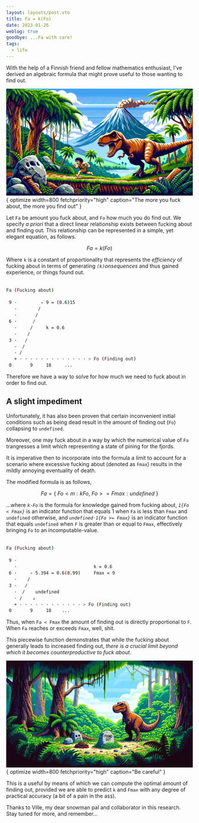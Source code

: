 ```yaml
---
layout: layouts/post.vto
title: Fa = k(Fo)
date: 2023-01-26
weblog: true
goodbye: ...Fa with care!
tags:
  - life
---
```


With the help of a Finnish friend and fellow mathematics enthusiast, I've derived an algebraic formula that might prove useful to those wanting to find out.

![A T-Rex chasing a caveman who was fucking about](/assets/images/fa-equals-k-fo.webp){ optimize width=800 fetchpriority="high" caption="The more you fuck about, the more you find out" }

Let `Fa` be amount you fuck about, and `Fo` how much you do find out. We specify _a priori_ that a direct linear relationship exists between fucking about and finding out. This relationship can be represented in a simple, yet elegant equation, as follows.

```math

Fa = k(Fo)

```

Where `k` is a constant of proportionality that represents the _efficiency_ of fucking about in terms of generating _`(k)`onsequences_ and thus gained experience, or things found out.

```bash

Fa (Fucking about)

 9 ·         ✧ 9 = (0.6)15
   ·        /
   ·       /
 6 ·      /
   ·     /     k = 0.6
   ·    /
 3 ·   /
   ·  /
   · /
   + · · · · · · · · · · · · · > Fo (Finding out)
 0       9     18     ...

```

Therefore we have a way to solve for how much we need to fuck about in order to find out.

## A slight impediment

Unfortunately, it has also been proven that certain inconvenient initial conditions such as being dead result in the amount of finding out (`Fo`) collapsing to `undefined`.

Moreover, one may fuck about in a way by which the numerical value of `Fa` trangresses a limit which representing a state of pining for the fjords.

It is imperative then to incorporate into the formula a limit to account for a scenario where excessive fucking about (denoted as `Fmax`) results in the mildly annoying eventuality of death.

The modified formula is as follows,

```math

Fa = \left\{~Fo<m:kFo,~Fo>=Fmax:undefined~\right\}

```

...where _`k⋅Fo`_ is the formula for knowledge gained from fucking about, _`1{Fo < Fmax}`_ is an indicator function that equals 1 when `Fa` is less than `Fmax` and `undefined` otherwise, and _`undefined⋅1{Fo >= Fmax}`_ is an indicator function that equals `undefined` when `F` is greater than or equal to `Fmax`, effectively bringing `Fo` to an incomputable-value.

```bash

Fa (Fucking about)

 9 ·
   ·                             k = 0.6
 6 ·     ✧ 5.394 = 0.6(8.99)     Fmax = 9
   ·    /
 3 ·   /
   ·  /    undefined
   · /    ↓
   + · · · · · · · · · · · · > Fo (Finding out)
 0       9     18    ...

```

Thus, when `Fa < Fmax` the amount of finding out is directly proportional to `F`. When `Fa` reaches or exceeds `Fmax`, well, shit.

This piecewise function demonstrates that while the fucking about generally leads to increased finding out, _there is a crucial limit beyond which it becomes counterproductive to fuck about_.

![A T-Rex with a full belly](/assets/images/belly-full.webp){ optimize width=800 fetchpriority="high" caption="Be careful" }

This is a useful by means of which we can compute the optimal amount of finding out, provided we are able to predict `k` and `Fmax` with any degree of practical accuracy (a bit of a pain in the a`$$`).

<!-- ## Computing k and Fmax -->

Thanks to Ville, my dear snowman pal and collaborator in this research. Stay tuned for more, and remember...
